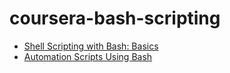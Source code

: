 # coursera-bash-scripting


- [Shell Scripting with Bash: Basics](https://www.coursera.org/projects/bash-shell-scripting)
- [Automation Scripts Using Bash](https://www.coursera.org/learn/auto-scripts-bash/)
